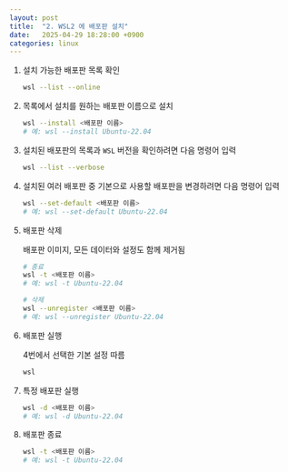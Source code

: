 ```yaml
---
layout: post
title:  "2. WSL2 에 배포판 설치"
date:   2025-04-29 18:28:00 +0900
categories: linux
---
```

1. 설치 가능한 배포판 목록 확인
    
    ```bash
    wsl --list --online
    ```

2. 목록에서 설치를 원하는 배포판 이름으로 설치
    
    ```bash
    wsl --install <배포판 이름>
    # 예: wsl --install Ubuntu-22.04
    ```

3. 설치된 배포판의 목록과 `WSL` 버전을 확인하려면 다음 명령어 입력

    ```bash
    wsl --list --verbose
    ```

4. 설치된 여러 배포판 중 기본으로 사용할 배포판을 변경하려면 다음 명령어 입력

    ```bash
    wsl --set-default <배포판 이름>
    # 예: wsl --set-default Ubuntu-22.04
    ```

5. 배포판 삭제

    배포판 이미지, 모든 데이터와 설정도 함께 제거됨

    ```bash
    # 종료
    wsl -t <배포판 이름>
    # 예: wsl -t Ubuntu-22.04

    # 삭제
    wsl --unregister <배포판 이름>
    # 예: wsl --unregister Ubuntu-22.04
    ```
        
6. 배포판 실행

    4번에서 선택한 기본 설정 따름
    
    ```bash
    wsl
    ```

7. 특정 배포판 실행

    ```bash
    wsl -d <배포판 이름>
    # 예: wsl -d Ubuntu-22.04
    ```

8. 배포판 종료 

    ```bash
    wsl -t <배포판 이름>
    # 예: wsl -t Ubuntu-22.04
    ```